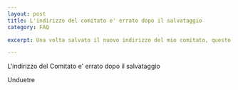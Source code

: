 ```yaml
---
layout: post
title: L'indirizzo del comitato e' errato dopo il salvataggio
category: FAQ

excerpt: Una volta salvato il nuovo indirizzo del mio comitato, questo cambia ed e' errato

---
```


L'indirizzo del Comitato e' errato dopo il salvataggio

Unduetre 
